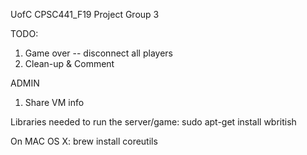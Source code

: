 UofC CPSC441_F19 Project Group 3

TODO:

1. Game over -- disconnect all players
2. Clean-up & Comment

ADMIN

1. Share VM info

Libraries needed to run the server/game: sudo apt-get install wbritish

On MAC OS X: brew install coreutils
